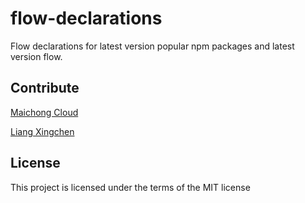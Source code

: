 # flow-declarations

Flow declarations for latest version popular npm packages and latest version flow.

## Contribute

[Maichong Cloud](https://maichong.io)

[Liang Xingchen](https://github.com/liangxingchen)

## License

This project is licensed under the terms of the MIT license
